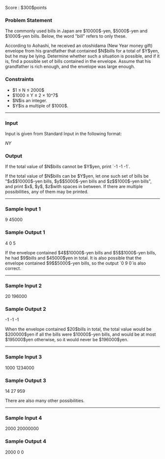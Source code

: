 
<div>

<span>

<span>

<p>
Score : $300$points
</p>

<div>

<section>

### **Problem Statement**

<p>
The commonly used bills in Japan are $10000$-yen, $5000$-yen and $1000$-yen bills. Below, the word "bill" refers to only these.
</p>

<p>
According to Aohashi, he received an otoshidama (New Year money gift) envelope from his grandfather that contained $N$bills for a total of $Y$yen, but he may be lying. Determine whether such a situation is possible, and if it is, find a possible set of bills contained in the envelope. Assume that his grandfather is rich enough, and the envelope was large enough.
</p>

</section>

</div>

<div>

<section>

### **Constraints**

<ul>

<li>
$1 ≤ N ≤ 2000$
</li>

<li>
$1000 ≤ Y ≤ 2 × 10^7$
</li>

<li>
$N$is an integer.
</li>

<li>
$Y$is a multiple of $1000$.
</li>

</ul>

</section>

</div>

---

<div>

<div>

<section>

### **Input**

<p>
Input is given from Standard Input in the following format:
</p>

<div>

$N$$Y$
</div>

</section>

</div>

<div>

<section>

### **Output**

<p>
If the total value of $N$bills cannot be $Y$yen, print `-1 -1 -1`.
</p>

<p>
If the total value of $N$bills can be $Y$yen, let one such set of bills be "$x$$10000$-yen bills, $y$$5000$-yen bills and $z$$1000$-yen bills", and print $x$, $y$, $z$with spaces in between. If there are multiple possibilities, any of them may be printed.
</p>

</section>

</div>

</div>

---

<div>

<section>

### **Sample Input 1**

<div>

9 45000

</div>

</section>

</div>

<div>

<section>

### **Sample Output 1**

<div>

4 0 5

</div>

<p>
If the envelope contained $4$$10000$-yen bills and $5$$1000$-yen bills, he had $9$bills and $45000$yen in total. It is also possible that the envelope contained $9$$5000$-yen bills, so the output `0 9 0`is also correct.
</p>

</section>

</div>

---

<div>

<section>

### **Sample Input 2**

<div>

20 196000

</div>

</section>

</div>

<div>

<section>

### **Sample Output 2**

<div>

-1 -1 -1

</div>

<p>
When the envelope contained $20$bills in total, the total value would be $200000$yen if all the bills were $10000$-yen bills, and would be at most $195000$yen otherwise, so it would never be $196000$yen.
</p>

</section>

</div>

---

<div>

<section>

### **Sample Input 3**

<div>

1000 1234000

</div>

</section>

</div>

<div>

<section>

### **Sample Output 3**

<div>

14 27 959

</div>

<p>
There are also many other possibilities.
</p>

</section>

</div>

---

<div>

<section>

### **Sample Input 4**

<div>

2000 20000000

</div>

</section>

</div>

<div>

<section>

### **Sample Output 4**

<div>

2000 0 0

</div>

</section>

</div>

</span>

</span>

</div>
